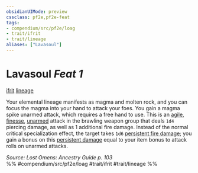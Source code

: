 ```yaml
---
obsidianUIMode: preview
cssclass: pf2e,pf2e-feat
tags:
- compendium/src/pf2e/loag
- trait/ifrit
- trait/lineage
aliases: ["Lavasoul"]
---
```

# Lavasoul  *Feat 1*  
[ifrit](../../rules/traits/ifrit-b2.md)  [lineage](../../rules/traits/lineage-apg.md)  


Your elemental lineage manifests as magma and molten rock, and you can focus the magma into your hand to attack your foes. You gain a magma spike unarmed attack, which requires a free hand to use. This is an [agile](../../rules/traits/agile.md), [finesse](../../rules/traits/finesse.md), [unarmed](../../rules/traits/unarmed.md) attack in the brawling weapon group that deals `1d4` piercing damage, as well as 1 additional fire damage. Instead of the normal critical specialization effect, the target takes `1d6` [persistent fire damage](../../rules/conditions.md#Persistent%20Damage); you gain a bonus on this [persistent damage](../../rules/conditions.md#Persistent%20Damage) equal to your item bonus to attack rolls on unarmed attacks.

*Source: Lost Omens: Ancestry Guide p. 103*  
%% #compendium/src/pf2e/loag #trait/ifrit #trait/lineage %%